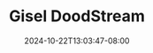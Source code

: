 --- 
title: "Gisel  DoodStream"
description: "streaming bokeh Gisel  DoodStream instagram full vidio terbaru"
date: 2024-10-22T13:03:47-08:00
file_code: "l6zx1yr938aq"
draft: false
cover: "vjeoa54w25za8rx2.jpg"
tags: ["Gisel", "DoodStream", "bokep-indo", "bokep-viral", "bokep-ig"]
length: 79
fld_id: "1483161"
foldername: "Artis ternama id telegram"
categories: ["Artis ternama id telegram"]
views: 2
---